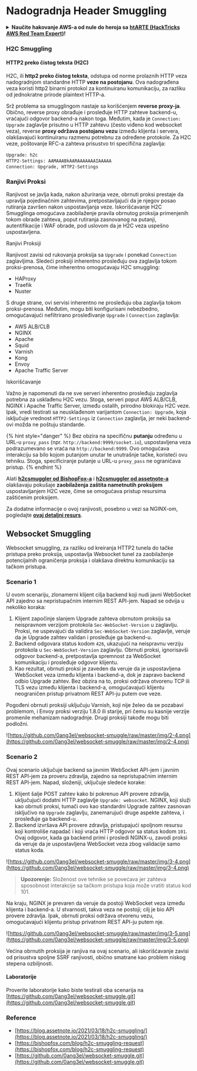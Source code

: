# Nadogradnja Header Smuggling

<details>

<summary><strong>Naučite hakovanje AWS-a od nule do heroja sa</strong> <a href="https://training.hacktricks.xyz/courses/arte"><strong>htARTE (HackTricks AWS Red Team Expert)</strong></a><strong>!</strong></summary>

Drugi načini podrške HackTricks-u:

* Ako želite da vidite **vašu kompaniju reklamiranu na HackTricks-u** ili da **preuzmete HackTricks u PDF formatu** proverite [**PLANOVE ZA PRIJATELJSTVO**](https://github.com/sponsors/carlospolop)!
* Nabavite [**zvanični PEASS & HackTricks swag**](https://peass.creator-spring.com)
* Otkrijte [**Porodicu PEASS**](https://opensea.io/collection/the-peass-family), našu kolekciju ekskluzivnih [**NFT-ova**](https://opensea.io/collection/the-peass-family)
* **Pridružite se** 💬 [**Discord grupi**](https://discord.gg/hRep4RUj7f) ili [**telegram grupi**](https://t.me/peass) ili nas **pratite** na **Twitteru** 🐦 [**@carlospolopm**](https://twitter.com/hacktricks\_live)**.**
* **Podelite svoje hakovanje trikove slanjem PR-ova na** [**HackTricks**](https://github.com/carlospolop/hacktricks) i [**HackTricks Cloud**](https://github.com/carlospolop/hacktricks-cloud) github repozitorijume.

</details>

### H2C Smuggling <a href="#http2-over-cleartext-h2c" id="http2-over-cleartext-h2c"></a>

#### HTTP2 preko čistog teksta (H2C) <a href="#http2-over-cleartext-h2c" id="http2-over-cleartext-h2c"></a>

H2C, ili **http2 preko čistog teksta**, odstupa od norme prolaznih HTTP veza nadogradnjom standardne HTTP **veze na postojanu**. Ova nadograđena veza koristi http2 binarni protokol za kontinuiranu komunikaciju, za razliku od jednokratne prirode plaintext HTTP-a.

Srž problema sa smugglingom nastaje sa korišćenjem **reverse proxy-ja**. Obično, reverse proxy obrađuje i prosleđuje HTTP zahteve backend-u, vraćajući odgovor backend-a nakon toga. Međutim, kada je `Connection: Upgrade` zaglavlje prisutno u HTTP zahtevu (često viđeno kod websocket veza), reverse **proxy održava postojanu vezu** između klijenta i servera, olakšavajući kontinuiranu razmenu potrebnu za određene protokole. Za H2C veze, poštovanje RFC-a zahteva prisustvo tri specifična zaglavlja:
```
Upgrade: h2c
HTTP2-Settings: AAMAAABkAARAAAAAAAIAAAAA
Connection: Upgrade, HTTP2-Settings
```
### Ranjivi Proksi <a href="#exploitation" id="exploitation"></a>

Ranjivost se javlja kada, nakon ažuriranja veze, obrnuti proksi prestaje da upravlja pojedinačnim zahtevima, pretpostavljajući da je njegov posao rutiranja završen nakon uspostavljanja veze. Iskorišćavanje H2C Smugglinga omogućava zaobilaženje pravila obrnutog proksija primenjenih tokom obrade zahteva, poput rutiranja zasnovanog na putanji, autentifikacije i WAF obrade, pod uslovom da je H2C veza uspešno uspostavljena.

Ranjivi Proksiji <a href="#exploitation" id="exploitation"></a>

Ranjivost zavisi od rukovanja proksija sa `Upgrade` i ponekad `Connection` zaglavljima. Sledeći proksiji inherentno prosleđuju ova zaglavlja tokom proksi-prenosa, čime inherentno omogućavaju H2C smuggling:

- HAProxy
- Traefik
- Nuster

S druge strane, ovi servisi inherentno ne prosleđuju oba zaglavlja tokom proksi-prenosa. Međutim, mogu biti konfigurisani nebezbedno, omogućavajući nefiltrirano prosleđivanje `Upgrade` i `Connection` zaglavlja:

- AWS ALB/CLB
- NGINX
- Apache
- Squid
- Varnish
- Kong
- Envoy
- Apache Traffic Server

Iskorišćavanje <a href="#exploitation" id="exploitation"></a>

Važno je napomenuti da ne sve serveri inherentno prosleđuju zaglavlja potrebna za usklađenu H2C vezu. Stoga, serveri poput AWS ALB/CLB, NGINX i Apache Traffic Server, između ostalih, prirodno blokiraju H2C veze. Ipak, vredi testirati sa neusklađenom varijantom `Connection: Upgrade`, koja isključuje vrednost `HTTP2-Settings` iz `Connection` zaglavlja, jer neki backend-ovi možda ne poštuju standarde.

{% hint style="danger" %}
Bez obzira na specifičnu **putanju** određenu u URL-u `proxy_pass` (npr. `http://backend:9999/socket.io`), uspostavljena veza podrazumevano se vraća na `http://backend:9999`. Ovo omogućava interakciju sa bilo kojom putanjom unutar te unutrašnje tačke, koristeći ovu tehniku. Stoga, specificiranje putanje u URL-u `proxy_pass` ne ograničava pristup.
{% endhint %}

Alati [**h2csmuggler od BishopFox-a**](https://github.com/BishopFox/h2csmuggler) i [**h2csmuggler od assetnote-a**](https://github.com/assetnote/h2csmuggler) olakšavaju pokušaje **zaobilaženja zaštita nametnutih proksijem** uspostavljanjem H2C veze, čime se omogućava pristup resursima zaštićenim proksijem.

Za dodatne informacije o ovoj ranjivosti, posebno u vezi sa NGINX-om, pogledajte [**ovaj detaljni resurs**](../network-services-pentesting/pentesting-web/nginx.md#proxy\_set\_header-upgrade-and-connection).

## Websocket Smuggling

Websocket smuggling, za razliku od kreiranja HTTP2 tunela do tačke pristupa preko proksija, uspostavlja Websocket tunel za zaobilaženje potencijalnih ograničenja proksija i olakšava direktnu komunikaciju sa tačkom pristupa.

### Scenario 1

U ovom scenariju, zlonamerni klijent cilja backend koji nudi javni WebSocket API zajedno sa nepristupačnim internim REST API-jem. Napad se odvija u nekoliko koraka:

1. Klijent započinje slanjem Upgrade zahteva obrnutom proksiju sa neispravnom verzijom protokola `Sec-WebSocket-Version` u zaglavlju. Proksi, ne uspevajući da validira `Sec-WebSocket-Version` zaglavlje, veruje da je Upgrade zahtev validan i prosleđuje ga backend-u.
2. Backend odgovara status kodom `426`, ukazujući na neispravnu verziju protokola u `Sec-WebSocket-Version` zaglavlju. Obrnuti proksi, ignorisavši odgovor backend-a, pretpostavlja spremnost za WebSocket komunikaciju i prosleđuje odgovor klijentu.
3. Kao rezultat, obrnuti proksi je zaveden da veruje da je uspostavljena WebSocket veza između klijenta i backend-a, dok je zapravo backend odbio Upgrade zahtev. Bez obzira na to, proksi održava otvorenu TCP ili TLS vezu između klijenta i backend-a, omogućavajući klijentu neograničen pristup privatnom REST API-ju putem ove veze.

Pogođeni obrnuti proksiji uključuju Varnish, koji nije želeo da se pozabavi problemom, i Envoy proksi verziju 1.8.0 ili starije, pri čemu su kasnije verzije promenile mehanizam nadogradnje. Drugi proksiji takođe mogu biti podložni.

![https://github.com/0ang3el/websocket-smuggle/raw/master/img/2-4.png](https://github.com/0ang3el/websocket-smuggle/raw/master/img/2-4.png)

### Scenario 2

Ovaj scenario uključuje backend sa javnim WebSocket API-jem i javnim REST API-jem za proveru zdravlja, zajedno sa nepristupačnim internim REST API-jem. Napad, složeniji, uključuje sledeće korake:

1. Klijent šalje POST zahtev kako bi pokrenuo API provere zdravlja, uključujući dodatni HTTP zaglavlje `Upgrade: websocket`. NGINX, koji služi kao obrnuti proksi, tumači ovo kao standardni Upgrade zahtev zasnovan isključivo na `Upgrade` zaglavlju, zanemarujući druge aspekte zahteva, i prosleđuje ga backend-u.
2. Backend izvršava API provere zdravlja, pristupajući spoljnom resursu koji kontroliše napadač i koji vraća HTTP odgovor sa status kodom `101`. Ovaj odgovor, kada ga backend primi i prosledi NGINX-u, zavodi proksi da veruje da je uspostavljena WebSocket veza zbog validacije samo status koda.

![https://github.com/0ang3el/websocket-smuggle/raw/master/img/3-4.png](https://github.com/0ang3el/websocket-smuggle/raw/master/img/3-4.png)

> **Upozorenje:** Složenost ove tehnike se povećava jer zahteva sposobnost interakcije sa tačkom pristupa koja može vratiti status kod 101.

Na kraju, NGINX je prevaren da veruje da postoji WebSocket veza između klijenta i backend-a. U stvarnosti, takva veza ne postoji; cilj je bio API provere zdravlja. Ipak, obrnuti proksi održava otvorenu vezu, omogućavajući klijentu pristup privatnom REST API-ju putem nje.

![https://github.com/0ang3el/websocket-smuggle/raw/master/img/3-5.png](https://github.com/0ang3el/websocket-smuggle/raw/master/img/3-5.png)

Većina obrnutih proksija je ranjiva na ovaj scenario, ali iskorišćavanje zavisi od prisustva spoljne SSRF ranjivosti, obično smatrane kao problem niskog stepena ozbiljnosti.

#### Laboratorije

Proverite laboratorije kako biste testirali oba scenarija na [https://github.com/0ang3el/websocket-smuggle.git](https://github.com/0ang3el/websocket-smuggle.git)

### Reference

* [https://blog.assetnote.io/2021/03/18/h2c-smuggling/](https://blog.assetnote.io/2021/03/18/h2c-smuggling/)
* [https://bishopfox.com/blog/h2c-smuggling-request](https://bishopfox.com/blog/h2c-smuggling-request)
* [https://github.com/0ang3el/websocket-smuggle.git](https://github.com/0ang3el/websocket-smuggle.git)
